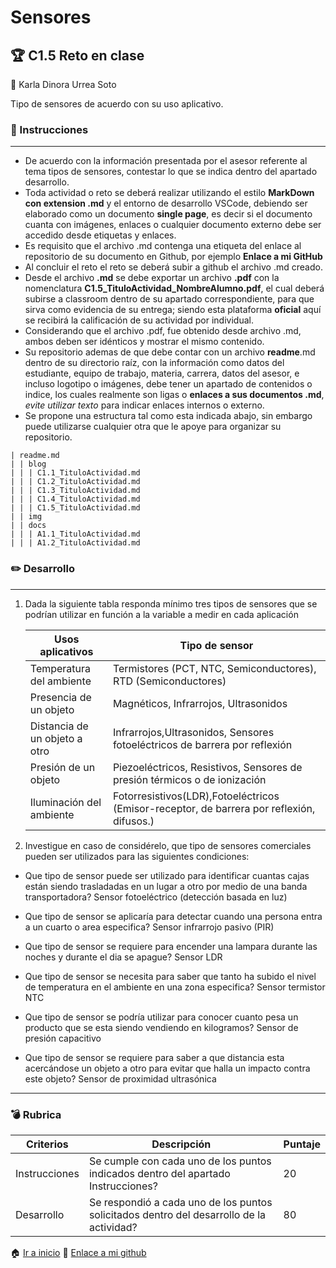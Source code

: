 # Sensores

## :trophy: C1.5 Reto en clase
:woman: Karla Dinora Urrea Soto

Tipo de sensores de acuerdo con su uso aplicativo.

### :blue_book: Instrucciones

___

- De acuerdo con la información presentada por el asesor referente al tema tipos de sensores, contestar lo que se indica dentro del apartado desarrollo.
- Toda actividad o reto se deberá realizar utilizando el estilo **MarkDown con extension .md** y el entorno de desarrollo VSCode, debiendo ser elaborado como un documento **single page**, es decir si el documento cuanta con imágenes, enlaces o cualquier documento externo debe ser accedido desde etiquetas y enlaces.
- Es requisito que el archivo .md contenga una etiqueta del enlace al repositorio de su documento en Github, por ejemplo **Enlace a mi GitHub**
- Al concluir el reto el reto se deberá subir a github el archivo .md creado.
- Desde el archivo **.md** se debe exportar un archivo **.pdf** con la nomenclatura **C1.5_TituloActividad_NombreAlumno.pdf**, el cual deberá subirse a classroom dentro de su apartado correspondiente, para que sirva como evidencia de su entrega; siendo esta plataforma **oficial** aquí se recibirá la calificación de su actividad por individual.
- Considerando que el archivo .pdf, fue obtenido desde archivo .md, ambos deben ser idénticos y mostrar el mismo contenido.
- Su repositorio ademas de que debe contar con un archivo **readme**.md dentro de su directorio raíz, con la información como datos del estudiante, equipo de trabajo, materia, carrera, datos del asesor, e incluso logotipo o imágenes, debe tener un apartado de contenidos o indice, los cuales realmente son ligas o **enlaces a sus documentos .md**, _evite utilizar texto_ para indicar enlaces internos o externo.
- Se propone una estructura tal como esta indicada abajo, sin embargo puede utilizarse cualquier otra que le apoye para organizar su repositorio.  

``` 
| readme.md
| | blog
| | | C1.1_TituloActividad.md
| | | C1.2_TituloActividad.md
| | | C1.3_TituloActividad.md
| | | C1.4_TituloActividad.md
| | | C1.5_TituloActividad.md
| | img
| | docs
| | | A1.1_TituloActividad.md
| | | A1.2_TituloActividad.md
```

### :pencil2: Desarrollo
___

1. Dada la siguiente tabla responda mínimo tres tipos de sensores que se podrían utilizar en función a la variable a medir en cada aplicación

    Usos aplicativos | Tipo de sensor |
    ---------|----------|
    Temperatura del ambiente |Termistores (PCT, NTC, Semiconductores), RTD (Semiconductores) |
    Presencia de un objeto |Magnéticos, Infrarrojos, Ultrasonidos |
    Distancia de un objeto a otro|Infrarrojos,Ultrasonidos, Sensores fotoeléctricos de barrera por reflexión |
    Presión de un objeto|Piezoeléctricos, Resistivos, Sensores de presión térmicos o de ionización |
    Iluminación del ambiente|Fotorresistivos(LDR),Fotoeléctricos (Emisor-receptor, de barrera por reflexión, difusos.) |

2. Investigue en caso de considérelo, que tipo de sensores comerciales pueden ser utilizados para las siguientes condiciones:
   
  - Que tipo de sensor puede ser utilizado para identificar cuantas cajas están siendo trasladadas en un lugar a otro por medio de una banda transportadora?
    Sensor fotoeléctrico (detección basada en luz)

  - Que tipo de sensor se aplicaría para  detectar cuando una persona entra a un cuarto o area especifica?
    Sensor infrarrojo pasivo (PIR)

  - Que tipo de sensor se requiere para  encender una lampara durante las noches y durante el dia se apague?
    Sensor LDR

  - Que tipo de sensor se necesita para saber que tanto ha subido el nivel de temperatura en el ambiente en una zona especifica?
    Sensor termistor NTC

  - Que tipo de sensor se podría utilizar para conocer cuanto pesa un producto que se esta siendo vendiendo en kilogramos?
    Sensor de presión capacitivo
  
  - Que tipo de sensor se requiere para saber a que distancia esta acercándose un objeto a otro para evitar que halla un impacto contra este objeto?
    Sensor de proximidad ultrasónica
___

### :bomb: Rubrica

| Criterios     | Descripción                                                                                  | Puntaje |
| ------------- | -------------------------------------------------------------------------------------------- | ------- |
| Instrucciones | Se cumple con cada uno de los puntos indicados dentro del apartado Instrucciones?            | 20 |
| Desarrollo    | Se respondió a cada uno de los puntos solicitados dentro del desarrollo de la actividad?     | 80      |

:house: [Ir a inicio](https://github.com/Karldin11/SistemasProgramables)
:file_folder: [Enlace a mi github](https://github.com/Karldin11/SistemasProgramables/blob/main/Trabajos/C1.5_Tipos_de_sensores_Karla_Urrea.md)